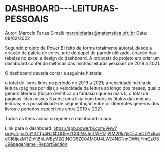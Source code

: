 # DASHBOARD---LEITURAS-PESSOAIS

Autor: Marcelo Farias
E-mail: marcelofarias@matematica.ufrj.br
Data: 08/02/2022

Segundo projeto de Power BI feito de forma totalmente autoral, desde a criação da paleta de cores, arte do papel de parede utilizado, criação das tabelas no excel e design do dashboard. A proposta do projeto era criar um dashboard contendo métricas das minhas leituras pessoais de 2019 a 2021.  

O dashboard deveria contar a seguinte história:

o total de livros lidos no período de 2019 a 2021;
a velocidade média de leitura (páginas por dia);
a velocidade de leitura ao longo dos meses;
qual o gênero literário (ficção científica ou fantasia) que eu mais li;
o total de páginas lidas nesses 3 anos;
uma lista com todos os títulos das minhas leituras;
e a possibilidade de segmentação entre os diferentes gêneros dos livros e períodos específicos entre 2019 e 2021.

Todos os itens acima compõem o dashboard criado.

Link para o dashboard: 
https://app.powerbi.com/view?r=eyJrIjoiZmY0ZTg4NzMtODEyZC00NzJmLWE1ZjAtM2RkZjljOTJmODYxIiwidCI6IjczMTZhYjBhLWEzM2QtNGQ5ZC04MGU4LWE4NGNmOWNjYmQzOSJ9&pageName=ReportSection
